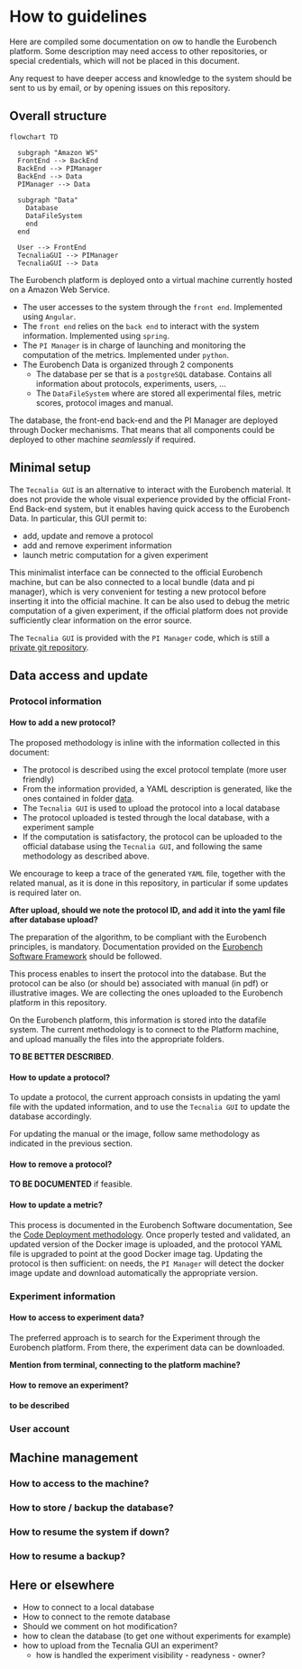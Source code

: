 # How to guidelines

Here are compiled some documentation on ow to handle the Eurobench platform.
Some description may need access to other repositories, or special credentials, which will not be placed in this document.

Any request to have deeper access and knowledge to the system should be sent to us by email, or by opening issues on this repository.

## Overall structure

```mermaid
flowchart TD

  subgraph "Amazon WS"
  FrontEnd --> BackEnd
  BackEnd --> PIManager
  BackEnd --> Data
  PIManager --> Data

  subgraph "Data"
    Database
    DataFileSystem
    end
  end

  User --> FrontEnd
  TecnaliaGUI --> PIManager
  TecnaliaGUI --> Data

```

The Eurobench platform is deployed onto a virtual machine currently hosted on a Amazon Web Service.

* The user accesses to the system through the `front end`.
  Implemented using `Angular`.
* The `front end` relies on the `back end` to interact with the system information.
  Implemented using `spring`.
* The `PI Manager` is in charge of launching and monitoring the computation of the metrics.
  Implemented under `python`.
* The Eurobench Data is organized through 2 components
  * The database per se that is a `postgreSQL` database.
    Contains all information about protocols, experiments, users, ...
  * The `DataFileSystem` where are stored all experimental files, metric scores, protocol images and manual.

The database, the front-end back-end and the PI Manager are deployed through Docker mechanisms.
That means that all components could be deployed to other machine _seamlessly_ if required.

## Minimal setup

The `Tecnalia GUI` is an alternative to interact with the Eurobench material.
It does not provide the whole visual experience provided by the official Front-End Back-end system,
but it enables having quick access to the Eurobench Data.
In particular, this GUI permit to:

* add, update and remove a protocol
* add and remove experiment information
* launch metric computation for a given experiment

This minimalist interface can be connected to the official Eurobench machine,
but can be also connected to a local bundle (data and pi manager),
which is very convenient for testing a new protocol before inserting it into the official machine.
It can be also used to debug the metric computation of a given experiment,
if the official platform does not provide sufficiently clear information on the error source.

The `Tecnalia GUI` is provided with the `PI Manager` code, which is still a [private git repository](https://git.code.tecnalia.com/eurobench/pi_manager).

## Data access and update

### Protocol information

#### How to add a new protocol?

The proposed methodology is inline with the information collected in this document:

* The protocol is described using the excel protocol template (more user friendly)
* From the information provided, a YAML description is generated,
  like the ones contained in folder [data](data).
* The `Tecnalia GUI` is used to upload the protocol into a local database
* The protocol uploaded is tested through the local database, with a experiment sample
* If the computation is satisfactory, the protocol can be uploaded to the official database using the
  `Tecnalia GUI`, and following the same methodology as described above.

We encourage to keep a trace of the generated `YAML` file, together with the related manual, as it is done in this repository, in particular if some updates is required later on.

**After upload, should we note the protocol ID, and add it into the yaml file after database upload?**

The preparation of the algorithm, to be compliant with the Eurobench principles, is mandatory.
Documentation provided on the [Eurobench Software Framework](https://eurobench.github.io/sofware_documentation/latest/pi_spec.html) should be followed.

This process enables to insert the protocol into the database.
But the protocol can be also (or should be) associated with manual (in pdf) or illustrative images.
We are collecting the ones uploaded to the Eurobench platform in this repository.

On the Eurobench platform, this information is stored into the datafile system.
The current methodology is to connect to the Platform machine, and upload manually the files into the appropriate folders.

**TO BE BETTER DESCRIBED**.

#### How to update a protocol?

To update a protocol, the current approach consists in updating the yaml file with the updated information, and to use the `Tecnalia GUI` to update the database accordingly.

For updating the manual or the image, follow same methodology as indicated in the previous section.

#### How to remove a protocol?

**TO BE DOCUMENTED** if feasible.

#### How to update a metric?

This process is documented in the Eurobench Software documentation, See the [Code Deployment methodology](https://eurobench.github.io/sofware_documentation/latest/pi_spec.html#_code_deployment_methodology).
Once properly tested and validated, an updated version of the Docker image is uploaded, and the protocol YAML file is upgraded to point at the good Docker image tag.
Updating the protocol is then sufficient: on needs, the `PI Manager` will detect the docker image update and download automatically the appropriate version.

### Experiment information

#### How to access to experiment data?

The preferred approach is to search for the Experiment through the Eurobench platform.
From there, the experiment data can be downloaded.

__Mention from terminal, connecting to the platform machine?__

#### How to remove an experiment?

__to be described__

### User account

## Machine management

### How to access to the machine?

### How to store / backup the database?

### How to resume the system if down?

### How to resume a backup?

## Here or elsewhere

* How to connect to a local database
* How to connect to the remote database
* Should we comment on hot modification?
* how to clean the database (to get one without experiments for example)
* how to upload from the Tecnalia GUI an experiment?
  * how is handled the experiment visibility - readyness - owner?
